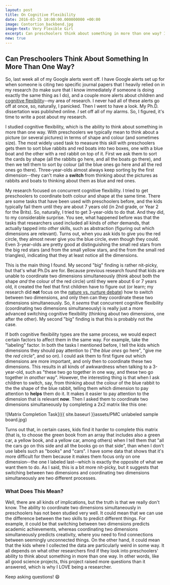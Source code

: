 ```yaml
---
layout: post
title: On Cognitive Flexibility
date: 2016-03-15 10:00:00.000000000 +00:00
image: Contortion_backbend.jpg
image-text: Very Flexible Girl
excerpt: Can preschoolers think about something in more than one way? I explain my doctoral research, which looked at why previous research answered this question in the negative, and why that's not entirely accurate.
new: true
---
```


## Can Preschoolers Think About Something In More Than One Way?

So, last week all of my Google alerts went off. I have Google alerts set up for when someone is citing two specific journal papers that I heavily relied on in my research (to make sure that I know immediately if someone is doing exactly the same thing as I do), and a couple more alerts about children and [cognitive flexibility](https://galpod.com/stretching-the-mind/)--my area of research. I never had all of these alerts go off at once, so, naturally, I panicked. Then I went to have a look. My Ph.D. dissertation was published online. _I_ set off all of my alarms. So, I figured, it's time to write a post about my research.

I studied cognitive flexibility, which is the ability to think about something in more than one way. With preschoolers we typically mean to think about a picture (or several pictures) in terms of shape and colour (and sometimes size). The most widely used task to measure this skill with preschoolers gets them to sort blue rabbits and red boats into two boxes, one with a blue boat and the other with a red rabbit on top of it. First we ask them to sort the cards by shape (all the rabbits go here, and all the boats go there), and then we tell them to sort by colour (all the blue ones go here and all the red ones go there). Three-year-olds almost always keep sorting by the first dimension--they can't make a **switch** from thinking about the pictures as rabbits and boats to thinking about them as blue and red ones.

My research focused on concurrent cognitive flexibility. I tried to get preschoolers to coordinate both colour and shape at the same time. There are some tasks that have been used with preschoolers before, and the kids typically fail them until they are about 7 years old (in 2nd grade, or Year 2 for the Brits). So, naturally, I tried to get 3-year-olds to do that. And they did, to my considerable surprise. You see, what happened before was that the tasks that researchers used included all kinds of *other* demands, that actually tapped into *other* skills, such as abstraction (figuring out which dimensions are relevant). Turns out, when you ask kids to give you the red circle, they almost never give you the blue circle, even though they could. Even 3-year-olds are pretty good at distinguishing the small red stars from the big red stars (and from the small yellow stars, and the from the small red triangles), indicating that they at least notice all the dimensions.

This is the main thing I found. My second "big" finding is rather nit-picky, but that's what Ph.Ds are for. Because previous research found that kids are unable to coordinate two dimensions simultaneously (think about both the shape *and* the colour of the red circle) until they were about 6 or 7 years old, it created the feel that first children have to figure out (or learn; my research did **not** focus on the [nature vs. nurture debate](https://galpod.com/on-nature-nurture-and-in-between)) how to switch between two dimensions, and only then can they coordinate these two dimensions simultaneously. So, it *seems* that concurrent cognitive flexibility (coordinating two dimensions simultaneously) is really just a more advanced switching cognitive flexibility (thinking about two dimensions, one after the other). My second "big" finding is that this is probably not the case.

If both cognitive flexibility types are the same process, we would expect certain factors to affect them in the same way. For example, take the "labeling" factor. In both the tasks I mentioned before, I tell the kids which dimensions they should pay attention to ("the *blue ones* go here", "give me the *red circle*", and so on). I could ask them to first figure out which dimensions are more important, and only then to coordinate these two dimensions. This results in all kinds of awkwardness when talking to a 3-year-old, such as "these two go together in one way, and these two go together in *another* way". However, the interesting thing is that when I ask children to switch, say, from thinking about the colour of the blue rabbit to the the shape of the blue rabbit, telling them which dimension to pay attention to **helps** them do it. It makes it easier to pay attention to the dimension that is relevant **now**. Then I asked them to coordinate two dimensions simultaneously by completing a 2x2 matrix like this one:

![Matrix Completion Task]({{ site.baseurl }}assets/PMC unlabeled sample board.jpg)

Turns out that, in certain cases, kids find it harder to complete this matrix (that is, to choose the green book from an array that includes also a green car, a yellow book, and a yellow car, among others) when I tell them that "all the cars go on this side and all the books go on that side", than when I don't use labels such as "books" and "cars". I have some data that shows that it's more difficult for them because it makes them focus only on one dimension--the one I labeled last--which is exactly the opposite of what we want them to do. As I said, this is a bit more nit-picky, but it suggests that switching between two dimensions and coordinating two dimensions simultaneously are two different processes.

### What Does This Mean?
Well, there are all kinds of implications, but the truth is that we really don't know. The ability to coordinate two dimensions simultaneously in preschoolers has not been studied very well. It could mean that we can use the difference between the two skills to predict different things. For example, it could be that switching between two dimensions predicts academic achievements, whereas coordinating two dimensions simultaneously predicts creativity, where you need to find connections between seemingly unconnected things. On the other hand, it could mean that the kids where I collected the data are particularly weird in some way. It all depends on what other researchers find if they look into preschoolers' ability to think about something in more than one way. In other words, like all good science projects, this project raised more questions than it answered, which is why I LOVE being a researcher.

Keep asking questions! :smile:
